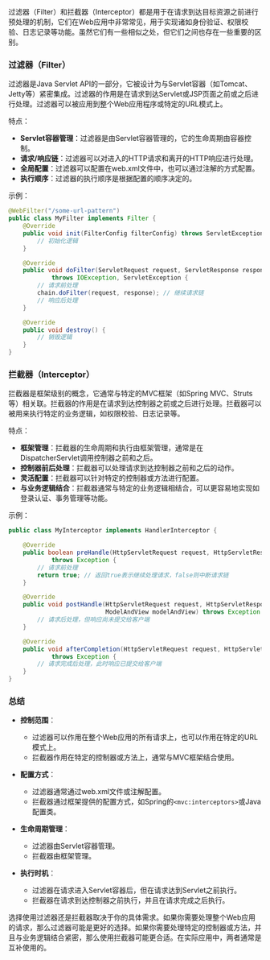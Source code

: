 过滤器（Filter）和拦截器（Interceptor）都是用于在请求到达目标资源之前进行预处理的机制，它们在Web应用中非常常见，用于实现诸如身份验证、权限校验、日志记录等功能。虽然它们有一些相似之处，但它们之间也存在一些重要的区别。

### 过滤器（Filter）

过滤器是Java Servlet API的一部分，它被设计为与Servlet容器（如Tomcat、Jetty等）紧密集成。过滤器的作用是在请求到达Servlet或JSP页面之前或之后进行处理。过滤器可以被应用到整个Web应用程序或特定的URL模式上。

特点：
- **Servlet容器管理**：过滤器是由Servlet容器管理的，它的生命周期由容器控制。
- **请求/响应链**：过滤器可以对进入的HTTP请求和离开的HTTP响应进行处理。
- **全局配置**：过滤器可以配置在web.xml文件中，也可以通过注解的方式配置。
- **执行顺序**：过滤器的执行顺序是根据配置的顺序决定的。

示例：
```java
@WebFilter("/some-url-pattern")
public class MyFilter implements Filter {
    @Override
    public void init(FilterConfig filterConfig) throws ServletException {
        // 初始化逻辑
    }

    @Override
    public void doFilter(ServletRequest request, ServletResponse response, FilterChain chain)
            throws IOException, ServletException {
        // 请求前处理
        chain.doFilter(request, response); // 继续请求链
        // 响应后处理
    }

    @Override
    public void destroy() {
        // 销毁逻辑
    }
}
```

### 拦截器（Interceptor）

拦截器是框架级别的概念，它通常与特定的MVC框架（如Spring MVC、Struts等）相关联。拦截器的作用是在请求到达控制器之前或之后进行处理。拦截器可以被用来执行特定的业务逻辑，如权限校验、日志记录等。

特点：
- **框架管理**：拦截器的生命周期和执行由框架管理，通常是在DispatcherServlet调用控制器之前和之后。
- **控制器前后处理**：拦截器可以处理请求到达控制器之前和之后的动作。
- **灵活配置**：拦截器可以针对特定的控制器或方法进行配置。
- **与业务逻辑结合**：拦截器通常与特定的业务逻辑相结合，可以更容易地实现如登录认证、事务管理等功能。

示例：
```java
public class MyInterceptor implements HandlerInterceptor {

    @Override
    public boolean preHandle(HttpServletRequest request, HttpServletResponse response, Object handler)
            throws Exception {
        // 请求前处理
        return true; // 返回true表示继续处理请求，false则中断请求链
    }

    @Override
    public void postHandle(HttpServletRequest request, HttpServletResponse response, Object handler,
                           ModelAndView modelAndView) throws Exception {
        // 请求后处理，但响应尚未提交给客户端
    }

    @Override
    public void afterCompletion(HttpServletRequest request, HttpServletResponse response, Object handler, Exception ex)
            throws Exception {
        // 请求完成后处理，此时响应已提交给客户端
    }
}
```

### 总结

- **控制范围**：
  - 过滤器可以作用在整个Web应用的所有请求上，也可以作用在特定的URL模式上。
  - 拦截器作用在特定的控制器或方法上，通常与MVC框架结合使用。

- **配置方式**：
  - 过滤器通常通过web.xml文件或注解配置。
  - 拦截器通过框架提供的配置方式，如Spring的`<mvc:interceptors>`或Java配置类。

- **生命周期管理**：
  - 过滤器由Servlet容器管理。
  - 拦截器由框架管理。

- **执行时机**：
  - 过滤器在请求进入Servlet容器后，但在请求达到Servlet之前执行。
  - 拦截器在请求到达控制器之前执行，并且在请求完成之后执行。

选择使用过滤器还是拦截器取决于你的具体需求。如果你需要处理整个Web应用的请求，那么过滤器可能是更好的选择。如果你需要处理特定的控制器或方法，并且与业务逻辑结合紧密，那么使用拦截器可能更合适。在实际应用中，两者通常是互补使用的。